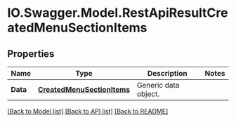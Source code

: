 # IO.Swagger.Model.RestApiResultCreatedMenuSectionItems
## Properties

Name | Type | Description | Notes
------------ | ------------- | ------------- | -------------
**Data** | [**CreatedMenuSectionItems**](CreatedMenuSectionItems.md) | Generic data object. | 

[[Back to Model list]](../README.md#documentation-for-models) [[Back to API list]](../README.md#documentation-for-api-endpoints) [[Back to README]](../README.md)

